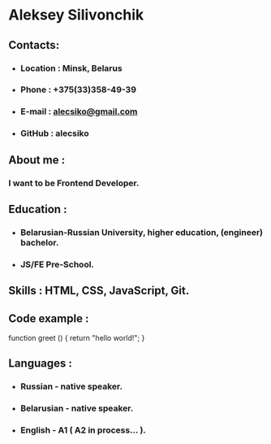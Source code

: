 # Aleksey Silivonchik
##  Contacts:
*    ###  Location : Minsk, Belarus
*    ###  Phone : +375(33)358-49-39
*    ###  E-mail : alecsiko@gmail.com
*    ###  GitHub :  alecsiko 

## About me :
### I want to be Frontend Developer.

## Education :
*    ### Belarusian-Russian University, higher education, (engineer) bachelor.
*    ### JS/FE Pre-School.

## Skills : HTML, CSS, JavaScript, Git.


## Code example : 
function greet () {
  return "hello world!";
}

## Languages :
*   ### Russian - native speaker.
*   ### Belarusian - native speaker.
*   ### English - A1 ( A2 in process... ).   
